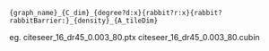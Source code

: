 ```
{graph_name}_{C_dim}_{degree?d:x}{rabbit?r:x}{rabbit?rabbitBarrier:}_{density}_{A_tileDim}
```
eg. 
citeseer_16_dr45_0.003_80.ptx
citeseer_16_dr45_0.003_80.cubin